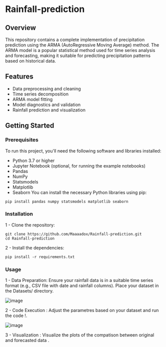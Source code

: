 # Rainfall-prediction
## Overview
This repository contains a complete implementation of precipitation prediction using the ARMA (AutoRegressive Moving Average) method. The ARMA model is a popular statistical method used for time series analysis and forecasting, making it suitable for predicting precipitation patterns based on historical data.

## Features
- Data preprocessing and cleaning
- Time series decomposition
- ARMA model fitting
- Model diagnostics and validation
- Rainfall prediction and visualization

## Getting Started
### Prerequisites
To run this project, you'll need the following software and libraries installed:

- Python 3.7 or higher
- Jupyter Notebook (optional, for running the example notebooks)
- Pandas
- NumPy
- Statsmodels
- Matplotlib
- Seaborn
You can install the necessary Python libraries using pip:
```
pip install pandas numpy statsmodels matplotlib seaborn
```
### Installation
1 - Clone the repository:
```
git clone https://github.com/Maaaadox/Rainfall-prediction.git
cd Rainfall-prediction
```
2 - Install the dependencies:
```
pip install -r requirements.txt
```
### Usage

1 - Data Preparation: Ensure your rainfall data is in a suitable time series format (e.g., CSV file with date and rainfall columns). Place your dataset in the Datasets/ directory.


![image](https://github.com/user-attachments/assets/4409d585-58d7-4568-9a1c-2555a8bb6cd0)



2 - Code Execution : Adjust the parametres based on your dataset and run the code !.


![image](https://github.com/user-attachments/assets/313600ca-1404-4afa-ae35-ed48d01b3c8d)



3 - Visualization : Visualize the plots of the compatison between original and forecasted data .
